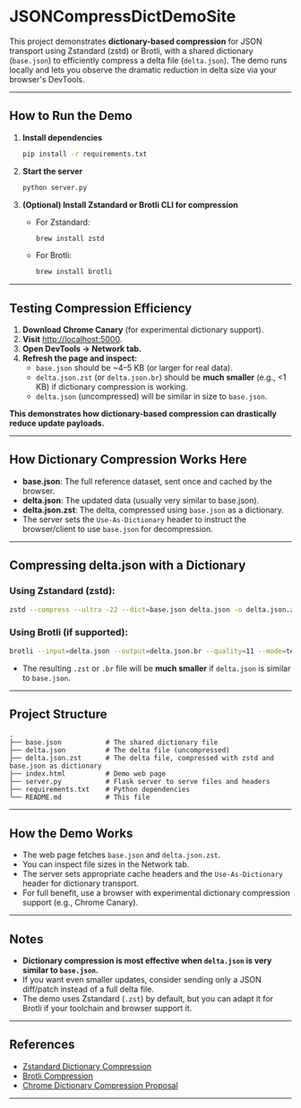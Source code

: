 # JSONCompressDictDemoSite

This project demonstrates **dictionary-based compression** for JSON transport using Zstandard (zstd) or Brotli, with a shared dictionary (`base.json`) to efficiently compress a delta file (`delta.json`). The demo runs locally and lets you observe the dramatic reduction in delta size via your browser's DevTools.

---

##  How to Run the Demo

1. **Install dependencies**
    ```sh
    pip install -r requirements.txt
    ```

2. **Start the server**
    ```sh
    python server.py
    ```

3. **(Optional) Install Zstandard or Brotli CLI for compression**
    - For Zstandard:
      ```sh
      brew install zstd
      ```
    - For Brotli:
      ```sh
      brew install brotli
      ```

---

##  Testing Compression Efficiency

1. **Download Chrome Canary** (for experimental dictionary support).
2. **Visit** [http://localhost:5000](http://localhost:5000).
3. **Open DevTools → Network tab.**
4. **Refresh the page and inspect:**
    - `base.json` should be ~4–5 KB (or larger for real data).
    - `delta.json.zst` (or `delta.json.br`) should be **much smaller** (e.g., <1 KB) if dictionary compression is working.
    - `delta.json` (uncompressed) will be similar in size to `base.json`.

**This demonstrates how dictionary-based compression can drastically reduce update payloads.**

---

##  How Dictionary Compression Works Here

- **base.json**: The full reference dataset, sent once and cached by the browser.
- **delta.json**: The updated data (usually very similar to base.json).
- **delta.json.zst**: The delta, compressed using `base.json` as a dictionary.
- The server sets the `Use-As-Dictionary` header to instruct the browser/client to use `base.json` for decompression.

---

##  Compressing delta.json with a Dictionary

### Using Zstandard (zstd):

```sh
zstd --compress --ultra -22 --dict=base.json delta.json -o delta.json.zst
```

### Using Brotli (if supported):

```sh
brotli --input=delta.json --output=delta.json.br --quality=11 --mode=text --dictionary=base.json
```

- The resulting `.zst` or `.br` file will be **much smaller** if `delta.json` is similar to `base.json`.

---

## Project Structure

```
.
├── base.json           # The shared dictionary file
├── delta.json          # The delta file (uncompressed)
├── delta.json.zst      # The delta file, compressed with zstd and base.json as dictionary
├── index.html          # Demo web page
├── server.py           # Flask server to serve files and headers
├── requirements.txt    # Python dependencies
└── README.md           # This file
```

---

##  How the Demo Works

- The web page fetches `base.json` and `delta.json.zst`.
- You can inspect file sizes in the Network tab.
- The server sets appropriate cache headers and the `Use-As-Dictionary` header for dictionary transport.
- For full benefit, use a browser with experimental dictionary compression support (e.g., Chrome Canary).

---

##  Notes

- **Dictionary compression is most effective when `delta.json` is very similar to `base.json`.**
- If you want even smaller updates, consider sending only a JSON diff/patch instead of a full delta file.
- The demo uses Zstandard (`.zst`) by default, but you can adapt it for Brotli if your toolchain and browser support it.

---

##  References

- [Zstandard Dictionary Compression](https://facebook.github.io/zstd/)
- [Brotli Compression](https://github.com/google/brotli)
- [Chrome Dictionary Compression Proposal](https://github.com/WICG/compression-dictionary-transport)

---
